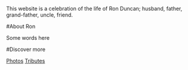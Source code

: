 This website is a celebration of the life of Ron Duncan; husband, father, grand-father, uncle, friend.

#About Ron

Some words here

#Discover more

[Photos](./photos)
[Tributes](./tributes)